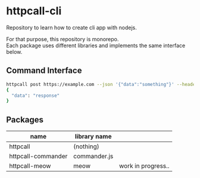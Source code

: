 # httpcall-cli
Repository to learn how to create cli app with nodejs.  

For that purpose, this repository is monorepo.  
Each package uses different libraries and implements the same interface below.  

## Command Interface
```bash
httpcall post https://example.com --json '{"data":"something"}' --header 'Accept:application/json'
{
  "data": "response"
}
```

## Packages

| name | library name | |  
| ---- | ---- | ---- |
| httpcall | (nothing) | |  
| httpcall-commander | commander.js | |
| httpcall-meow | meow | work in progress.. |
